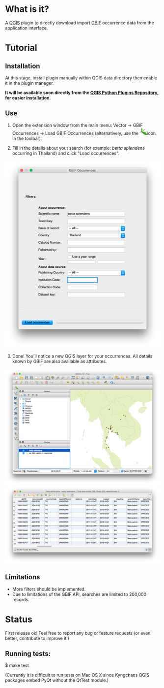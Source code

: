 What is it?
===========

A [QGIS](http://www.qgis.org/) plugin to directly download import [GBIF](http://www.gbif.org) occurrence data from the application interface.

Tutorial
========

Installation
------------

At this stage, install plugin manually within QGIS data directory then enable it in the plugin manager. 

**It will be available soon directly from the [QGIS Python Plugins Repository](https://plugins.qgis.org/plugins/), for easier installation.**

Use
---

1. Open the extension window from the main menu: Vector -> GBIF Occurrences -> Load GBIF Occurrences (alternatively, use the ![Plugin icon](./GBIFOccurrences/icon.png)icon in the toolbar).

2. Fill in the details about yout search (for example: *betta splendens* occurring in Thailand) and click "Load occurrences".

![Main plugin window](./screenshot1.png)

3. Done! You'll notice a new QGIS layer for your occurrences. All details known by GBIF are also available as attributes.

![Occurrences in QGIS](./screenshot2.png)
![Attributes table](./screenshot3.png)

Limitations
-----------

- More filters should be implemented.
- Due to limitations of the GBIF API, searches are limited to 200,000 records.

Status
======

First release ok! Feel free to report any bug or feature requests (or even better, contribute to improve it!)

Running tests:
--------------

$ make test

(Currently it is difficult to run tests on Mac OS X since Kyngchaos QGIS packages embed PyQt without the QtTest module.)
